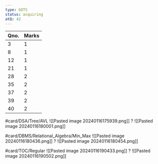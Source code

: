 ```yaml
---
type: GOTS
status: acquiring
atQ: 42
---
```

| Qno. | Marks |
| ---- | ---- |
| 3 | 1 |
| 8 | 1 |
| 12 | 1 |
| 21 | 1 |
| 28 | 2 |
| 35 | 2 |
| 37 | 2 |
| 39 | 2 |
| 40 | 2 |
#card/DSA/Tree/AVL
![[Pasted image 20240116175939.png]]
?
![[Pasted image 20240116180001.png]] 

#card/DBMS/Relational_Algebra/Min_Max
![[Pasted image 20240116180436.png]]
?
![[Pasted image 20240116180454.png]] 

#card/TOC/Regular 
![[Pasted image 20240116190433.png]]
?
![[Pasted image 20240116190502.png]] 

